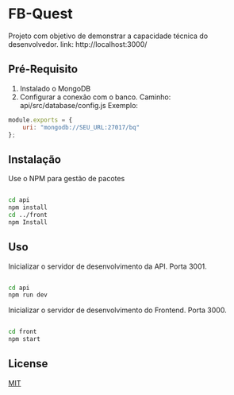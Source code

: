 # FB-Quest

Projeto com objetivo de demonstrar a capacidade técnica do desenvolvedor.
link: http://localhost:3000/

## Pré-Requisito

1. Instalado o MongoDB
2. Configurar a conexão com o banco.
   Caminho: api/src/database/config.js
Exemplo:
```javascript
module.exports = {
    uri: "mongodb://SEU_URL:27017/bq"
};
```

## Instalação

Use o NPM para gestão de pacotes

```bash

cd api
npm install
cd ../front
npm Install

```

## Uso

Inicializar o servidor de desenvolvimento da API. Porta 3001.

```bash

cd api
npm run dev

```

Inicializar o servidor de desenvolvimento do Frontend. Porta 3000.

```bash

cd front
npm start

```

## License
[MIT](https://choosealicense.com/licenses/mit/)
